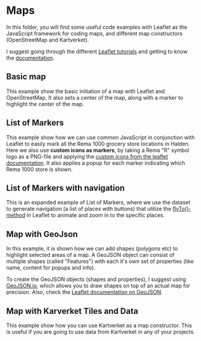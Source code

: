 # Maps
In this folder, you will find some useful code examples with Leaflet as the JavaScript framework for coding maps, and different map constructors (OpenStreetMap and Kartverket).

I suggest going through the different [Leaflet tutorials](https://leafletjs.com/examples.html) and getting to know the [documentation](https://leafletjs.com/reference.html).

## Basic map
This example show the basic initiation of a map with Leaflet and OpenStreetMap. It also sets a center of the map, along with a marker to highlight the center of the map.

## List of Markers
This example show how we can use common JavaScript in conjunction with Leaflet to easily mark all the Rema 1000 grocery store locations in Halden. Here we also use **custom icons as markers**, by taking a Rema "R" symbol logo as a PNG-file and applying the [custom icons from the leaflet documentation](https://leafletjs.com/examples/custom-icons/). It also applies a popup for each marker indicating which Rema 1000 store is shown.

## List of Markers with navigation
This is an expanded example of List of Markers, where we use the dataset to generate navigation (a list of places with buttons) that utilize the [flyTo()-method](https://leafletjs.com/reference.html#map-flyto) in Leaflet to animate and zoom in to the specific places.

## Map with GeoJson
In this example, it is shown how we can add shapes (polygons etc) to highlight selected areas of a map. A GeoJSON object can consist of multiple shapes (called "Features") with each it's own set of properties (like name, content for popups and info).

To create the GeoJSON objects (shapes and properties), I suggest using [GeoJSON.io](http://geojson.io/), which allows you to draw shapes on top of an actual map for precision. Also, check the [Leaflet documentation on GeoJSON](https://leafletjs.com/examples/geojson/).

## Map with Karverket Tiles and Data
This example show how you can use Kartverket as a map constructor. This is useful if you are going to use data from Kartverket in any of your projects.
